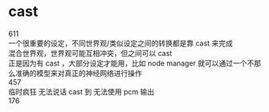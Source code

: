 # cast
611  
一个很重要的设定，不同世界观/类似设定之间的转换都是靠 cast 来完成  
混合世界观，世界观可能互相冲突，但之间可以 cast  
正是因为有 cast ，大部分设定才能用，比如 node manager 就可以通过一个不那么准确的模型来对真正的神经网络进行操作  
457  
临时疯狂 无法说话 cast 到 无法使用 pcm 输出  
176  
